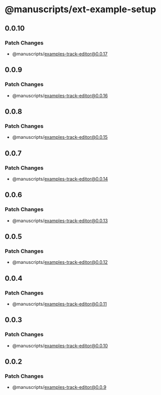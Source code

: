 # @manuscripts/ext-example-setup

## 0.0.10

### Patch Changes

- @manuscripts/examples-track-editor@0.0.17

## 0.0.9

### Patch Changes

- @manuscripts/examples-track-editor@0.0.16

## 0.0.8

### Patch Changes

- @manuscripts/examples-track-editor@0.0.15

## 0.0.7

### Patch Changes

- @manuscripts/examples-track-editor@0.0.14

## 0.0.6

### Patch Changes

- @manuscripts/examples-track-editor@0.0.13

## 0.0.5

### Patch Changes

- @manuscripts/examples-track-editor@0.0.12

## 0.0.4

### Patch Changes

- @manuscripts/examples-track-editor@0.0.11

## 0.0.3

### Patch Changes

- @manuscripts/examples-track-editor@0.0.10

## 0.0.2

### Patch Changes

- @manuscripts/examples-track-editor@0.0.9
